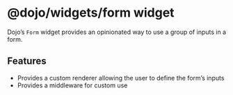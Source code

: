 <span class="citation" data-cites="dojo/widgets/form"><span class="citation" data-cites="dojo/widgets/form"><span class="citation" data-cites="dojo/widgets/form"><span class="citation" data-cites="dojo/widgets/form">@dojo/widgets/form</span></span></span></span> widget
=============================================================================================================================================================================================================================================================================

Dojo’s `Form` widget provides an opinionated way to use a group of inputs in a form.

Features
--------

-   Provides a custom renderer allowing the user to define the form’s inputs
-   Provides a middleware for custom use
